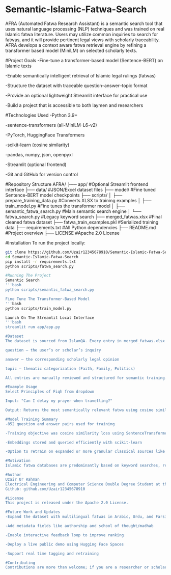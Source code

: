 # Semantic-Islamic-Fatwa-Search
AFRA (Automated Fatwa Research Assistant) is a semantic search tool that uses natural language processing (NLP) techniques and was trained on real Islamic fatwa literature. Users may utilize common inquiries to search for fatwas, and it will provide pertinent legal views with scholarly traceability. AFRA develops a context aware fatwa retrieval engine by refining a transformer based model (MiniLM) on selected scholarly texts.

#Project Goals
-Fine-tune a transformer-based model (Sentence-BERT) on Islamic texts

-Enable semantically intelligent retrieval of Islamic legal rulings (fatwas)

-Structure the dataset with traceable question–answer–topic format

-Provide an optional lightweight Streamlit interface for practical use

-Build a project that is accessible to both laymen and researchers

#Technologies Used
-Python 3.9+

-sentence-transformers (all-MiniLM-L6-v2)

-PyTorch, HuggingFace Transformers

-scikit-learn (cosine similarity)

-pandas, numpy, json, openpyxl

-Streamlit (optional frontend)

-Git and GitHub for version control

#Repository Structure
AFRA/
├── app/                         #Optional Streamlit frontend interface
├── data/                        #JSON/Excel dataset files
├── model/                       #Fine tuned Sentence-BERT model checkpoints
├── scripts/
│   ├── prepare_training_data.py     #Converts XLSX to training examples
│   ├── train_model.py               #Fine tunes the transformer model
│   ├── semantic_fatwa_search.py     #Main semantic search engine
│   └── fatwa_search.py              #Legacy keyword search
├── merged_fatwas.xlsx           #Final cleaned fatwa dataset
├── fatwa_train_examples.pkl     #Serialized training data
├── requirements.txt             #All Python dependencies
├── README.md                    #Project overview
├── LICENSE                      #Apache 2.0 License

#Installation
To run the project locally:

```bash
git clone https://github.com/Uzair12345678910/Semantic-Islamic-Fatwa-Search.git
cd Semantic-Islamic-Fatwa-Search
pip install -r requirements.txt
python scripts/fatwa_search.py

#Running The Project
Semantic Search
'''bash
python scripts/semantic_fatwa_search.py

Fine Tune The Transformer-Based Model
'''bash
python scripts/train_model.py

Launch On The Streamlit Local Interface
'''bash
streamlit run app/app.py

#Dataset
The dataset is sourced from IslamQA. Every entry in merged_fatwas.xlsx includes:

question – the user’s or scholar’s inquiry

answer – the corresponding scholarly legal opinion

topic – thematic categorization (Faith, Family, Politics)

All entries are manually reviewed and structured for semantic training. The data is suitable for supervised learning in sentence similarity tasks.

#Example Usage
Select Principles of Fiqh from dropdown

Input: "Can I delay my prayer when travelling?"

Output: Returns the most semantically relevant fatwa using cosine similarity that discusses conditions under which prayers may be delayed during travel, based on sentence embeddings

#Model Training Summary
-852 question and answer pairs used for training

-Training objective was cosine similarity loss using SentenceTransformer

-Embeddings stored and queried efficiently with scikit-learn

-Option to retrain on expanded or more granular classical sources like Sharh Aqeedah Al Tahawiyyah by Ibn Al Izz Al Hanafi

#Motivation
Islamic fatwa databases are predominantly based on keyword searches, returning results that match terms but not the intent of the questions; AFRA uses semantic search to improve precision by understanding the meaning of queries. This project helps students, scholars, and researchers navigate classical legal opinion in a more intuitive way.

#Author
Uzair Ur Rahman
Electrical Engineering and Computer Science Double Degree Student at the University of Western Ontario
Github: github.com/Uzair12345678910

#License
This project is released under the Apache 2.0 License.

#Future Work and Updates
-Expand the dataset with multilingual fatwas in Arabic, Urdu, and Farsi

-Add metadata fields like authorship and school of thought/madhab

-Enable interactive feedback loop to improve ranking

-Deploy a live public demo using Hugging Face Spaces

-Support real time tagging and retraining

#Contributing
Contributions are more than welcome; if you are a researcher or scholar, we especially welcome domain feedback. Please open an issue or submit a pull request to suggest enhancements, corrections, or expansions.
